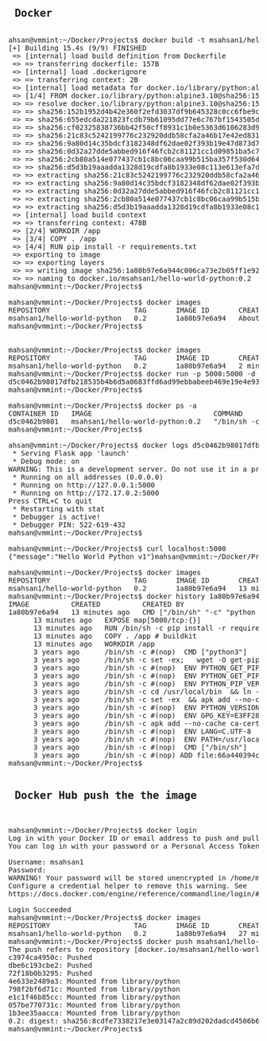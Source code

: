 <pre>
<h2> Docker </h2>
ahsan@vmmint:~/Docker/Projects$ docker build -t msahsan1/hello-world-python:0.2 .
[+] Building 15.4s (9/9) FINISHED                                                                                            docker:default
 => [internal] load build definition from Dockerfile                                                                                   0.1s
 => => transferring dockerfile: 157B                                                                                                   0.0s
 => [internal] load .dockerignore                                                                                                      0.1s
 => => transferring context: 2B                                                                                                        0.0s
 => [internal] load metadata for docker.io/library/python:alpine3.10                                                                   2.2s
 => [1/4] FROM docker.io/library/python:alpine3.10@sha256:152b1952d4b42e360f2efd3037df9b645328c0cc6fbe9c63decbffbff407b96a             7.1s
 => => resolve docker.io/library/python:alpine3.10@sha256:152b1952d4b42e360f2efd3037df9b645328c0cc6fbe9c63decbffbff407b96a             0.0s
 => => sha256:152b1952d4b42e360f2efd3037df9b645328c0cc6fbe9c63decbffbff407b96a 1.65kB / 1.65kB                                         0.0s
 => => sha256:655edcda221823fcdb79b61095dd77e6c767bf1543505dcf078f6945497c7fcf 1.37kB / 1.37kB                                         0.0s
 => => sha256:cf02325838736bb42f50cff8931c1b0e5363d6106283d98ba769ac81376e9125 7.14kB / 7.14kB                                         0.0s
 => => sha256:21c83c5242199776c232920ddb58cfa2a46b17e42ed831ca9001c8dbc532d22d 2.80MB / 2.80MB                                         0.9s
 => => sha256:9a80d14c35bdcf3182348df62dae02f393b19e47d873d74d008296c54b784602 300.94kB / 300.94kB                                     0.6s
 => => sha256:0d32a27dde5abbed916f46fcb2c81121cc1d09851ba5c744322ab51207f7e295 22.57MB / 22.57MB                                       5.8s
 => => sha256:2cb80a514e077437cb1c8bc06caa99b515ba357f530d64833423d3e3b5b60c1a 230B / 230B                                             0.8s
 => => sha256:d5d3b19aaadda1328d19cdfa8b1933e08c113e613efa7d0083e6b317cab8031a 1.93MB / 1.93MB                                         1.4s
 => => extracting sha256:21c83c5242199776c232920ddb58cfa2a46b17e42ed831ca9001c8dbc532d22d                                              0.2s
 => => extracting sha256:9a80d14c35bdcf3182348df62dae02f393b19e47d873d74d008296c54b784602                                              0.0s
 => => extracting sha256:0d32a27dde5abbed916f46fcb2c81121cc1d09851ba5c744322ab51207f7e295                                              0.9s
 => => extracting sha256:2cb80a514e077437cb1c8bc06caa99b515ba357f530d64833423d3e3b5b60c1a                                              0.0s
 => => extracting sha256:d5d3b19aaadda1328d19cdfa8b1933e08c113e613efa7d0083e6b317cab8031a                                              0.2s
 => [internal] load build context                                                                                                      0.0s
 => => transferring context: 478B                                                                                                      0.0s
 => [2/4] WORKDIR /app                                                                                                                 0.3s
 => [3/4] COPY . /app                                                                                                                  0.0s
 => [4/4] RUN pip install -r requirements.txt                                                                                          5.4s
 => exporting to image                                                                                                                 0.2s
 => => exporting layers                                                                                                                0.2s
 => => writing image sha256:1a80b97e6a944c006ca73e2b05ff1e92a39c933c6c82c7c0ac90fd037806d073                                           0.0s 
 => => naming to docker.io/msahsan1/hello-world-python:0.2                                                                             0.0s 
mahsan@vmmint:~/Docker/Projects$                                                                                                            
                  
mahsan@vmmint:~/Docker/Projects$ docker images
REPOSITORY                    TAG       IMAGE ID       CREATED              SIZE                                                            
msahsan1/hello-world-python   0.2       1a80b97e6a94   About a minute ago   91.2MB
mahsan@vmmint:~/Docker/Projects$ 


mahsan@vmmint:~/Docker/Projects$ docker images
REPOSITORY                    TAG       IMAGE ID       CREATED         SIZE
msahsan1/hello-world-python   0.2       1a80b97e6a94   2 minutes ago   91.2MB
mahsan@vmmint:~/Docker/Projects$ docker run -p 5000:5000 -d msahsan1/hello-world-python:0.2
d5c0462b98017dfb218535b4b6d5a0683ffd6ad99ebbabeeb469e19e4e9393e7
mahsan@vmmint:~/Docker/Projects$ 

mahsan@vmmint:~/Docker/Projects$ docker ps -a
CONTAINER ID   IMAGE                             COMMAND                  CREATED          STATUS          PORTS                                       NAMES
d5c0462b9801   msahsan1/hello-world-python:0.2   "/bin/sh -c 'python …"   17 seconds ago   Up 17 seconds   0.0.0.0:5000->5000/tcp, :::5000->5000/tcp   objective_aryabhata
mahsan@vmmint:~/Docker/Projects$ 

ahsan@vmmint:~/Docker/Projects$ docker logs d5c0462b98017dfb218535b4b6d5a0683ffd6ad99ebbabeeb469e19e4e9393e7
 * Serving Flask app 'launch'
 * Debug mode: on
WARNING: This is a development server. Do not use it in a production deployment. Use a production WSGI server instead.
 * Running on all addresses (0.0.0.0)
 * Running on http://127.0.0.1:5000
 * Running on http://172.17.0.2:5000
Press CTRL+C to quit
 * Restarting with stat
 * Debugger is active!
 * Debugger PIN: 522-619-432
mahsan@vmmint:~/Docker/Projects$ 

mahsan@vmmint:~/Docker/Projects$ curl localhost:5000
{"message":"Hello World Python v1"}mahsan@vmmint:~/Docker/Projects$ 

mahsan@vmmint:~/Docker/Projects$ docker images
REPOSITORY                    TAG       IMAGE ID       CREATED          SIZE
msahsan1/hello-world-python   0.2       1a80b97e6a94   13 minutes ago   91.2MB
mahsan@vmmint:~/Docker/Projects$ docker history 1a80b97e6a94
IMAGE          CREATED          CREATED BY                                      SIZE      COMMENT
1a80b97e6a94   13 minutes ago   CMD ["/bin/sh" "-c" "python ./launch.py"]       0B        buildkit.dockerfile.v0
<missing>      13 minutes ago   EXPOSE map[5000/tcp:{}]                         0B        buildkit.dockerfile.v0
<missing>      13 minutes ago   RUN /bin/sh -c pip install -r requirements.t…   11.1MB    buildkit.dockerfile.v0
<missing>      13 minutes ago   COPY . /app # buildkit                          356B      buildkit.dockerfile.v0
<missing>      13 minutes ago   WORKDIR /app                                    0B        buildkit.dockerfile.v0
<missing>      3 years ago      /bin/sh -c #(nop)  CMD ["python3"]              0B        
<missing>      3 years ago      /bin/sh -c set -ex;   wget -O get-pip.py "$P…   6.51MB    
<missing>      3 years ago      /bin/sh -c #(nop)  ENV PYTHON_GET_PIP_SHA256…   0B        
<missing>      3 years ago      /bin/sh -c #(nop)  ENV PYTHON_GET_PIP_URL=ht…   0B        
<missing>      3 years ago      /bin/sh -c #(nop)  ENV PYTHON_PIP_VERSION=20…   0B        
<missing>      3 years ago      /bin/sh -c cd /usr/local/bin  && ln -s idle3…   32B       
<missing>      3 years ago      /bin/sh -c set -ex  && apk add --no-cache --…   67.4MB    
<missing>      3 years ago      /bin/sh -c #(nop)  ENV PYTHON_VERSION=3.8.3     0B        
<missing>      3 years ago      /bin/sh -c #(nop)  ENV GPG_KEY=E3FF2839C048B…   0B        
<missing>      3 years ago      /bin/sh -c apk add --no-cache ca-certificates   551kB     
<missing>      3 years ago      /bin/sh -c #(nop)  ENV LANG=C.UTF-8             0B        
<missing>      3 years ago      /bin/sh -c #(nop)  ENV PATH=/usr/local/bin:/…   0B        
<missing>      3 years ago      /bin/sh -c #(nop)  CMD ["/bin/sh"]              0B        
<missing>      3 years ago      /bin/sh -c #(nop) ADD file:66a440394c2442570…   5.58MB    
mahsan@vmmint:~/Docker/Projects$ 

<h2> Docker Hub push the the image </h2>

mahsan@vmmint:~/Docker/Projects$ docker login
Log in with your Docker ID or email address to push and pull images from Docker Hub. If you don't have a Docker ID, head over to https://hub.docker.com/ to create one.
You can log in with your password or a Personal Access Token (PAT). Using a limited-scope PAT grants better security and is required for organizations using SSO. Learn more at https://docs.docker.com/go/access-tokens/

Username: msahsan1
Password: 
WARNING! Your password will be stored unencrypted in /home/mahsan/.docker/config.json.
Configure a credential helper to remove this warning. See
https://docs.docker.com/engine/reference/commandline/login/#credentials-store

Login Succeeded
mahsan@vmmint:~/Docker/Projects$ docker images
REPOSITORY                    TAG       IMAGE ID       CREATED          SIZE
msahsan1/hello-world-python   0.2       1a80b97e6a94   27 minutes ago   91.2MB
mahsan@vmmint:~/Docker/Projects$ docker push msahsan1/hello-world-python:0.2
The push refers to repository [docker.io/msahsan1/hello-world-python]
c3974ca4950c: Pushed 
dbe6c193cbe2: Pushed 
72f18b0b3295: Pushed 
4e633e2489a3: Mounted from library/python 
798f2bf6d71c: Mounted from library/python 
e1c1f46b85cc: Mounted from library/python 
057be770731c: Mounted from library/python 
1b3ee35aacca: Mounted from library/python 
0.2: digest: sha256:8cdfe7338217e3e03147a2c89d202dadcd4506b69f16cc396dc5c8b85cee87b4 size: 1992
mahsan@vmmint:~/Docker/Projects$ 




</pre>


